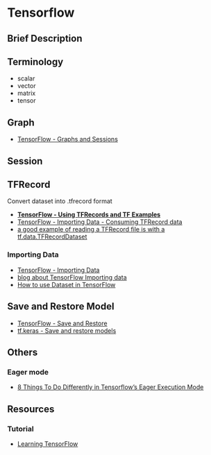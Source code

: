 # Tensorflow

## Brief Description

## Terminology

* scalar
* vector
* matrix
* tensor

## Graph

* [TensorFlow - Graphs and Sessions](https://www.tensorflow.org/guide/graphs)

## Session

## TFRecord

Convert dataset into .tfrecord format

* [**TensorFlow - Using TFRecords and TF Examples**](https://www.tensorflow.org/tutorials/load_data/tf-records)
* [TensorFlow - Importing Data - Consuming TFRecord data](https://www.tensorflow.org/guide/datasets#consuming_tfrecord_data)
* [a good example of reading a TFRecord file is with a tf.data.TFRecordDataset](https://github.com/tensorflow/tensorflow/blob/r1.11/tensorflow/examples/how_tos/reading_data/fully_connected_reader.py)

### Importing Data

* [TensorFlow - Importing Data](https://www.tensorflow.org/guide/datasets)
* [blog about TensorFlow Importing data](https://jhui.github.io/2017/11/21/TensorFlow-Importing-data/)
* [How to use Dataset in TensorFlow](https://towardsdatascience.com/how-to-use-dataset-in-tensorflow-c758ef9e4428)

## Save and Restore Model

* [TensorFlow - Save and Restore](https://www.tensorflow.org/guide/saved_model)
* [tf.keras - Save and restore models](https://www.tensorflow.org/tutorials/keras/save_and_restore_models)

## Others

### Eager mode

* [8 Things To Do Differently in Tensorflow’s Eager Execution Mode](https://medium.com/coinmonks/8-things-to-do-differently-in-tensorflows-eager-execution-mode-47cf429aa3ad)

## Resources

### Tutorial

* [Learning TensorFlow](https://learningtensorflow.com/)
